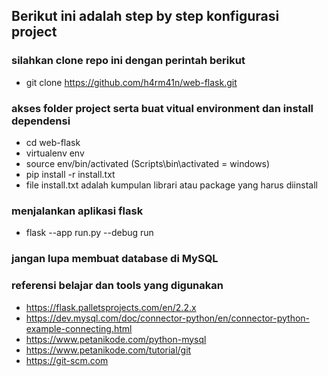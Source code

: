 ## Berikut ini adalah step by step konfigurasi project

### silahkan clone repo ini dengan perintah berikut
- git clone https://github.com/h4rm41n/web-flask.git

### akses folder project serta buat vitual environment dan install dependensi
- cd web-flask
- virtualenv env
- source env/bin/activated (Scripts\bin\activated = windows)
- pip install -r install.txt
- file install.txt adalah kumpulan librari atau package yang harus diinstall

### menjalankan aplikasi flask
- flask --app run.py --debug run

### jangan lupa membuat database di MySQL

### referensi belajar dan tools yang digunakan
- https://flask.palletsprojects.com/en/2.2.x
- https://dev.mysql.com/doc/connector-python/en/connector-python-example-connecting.html
- https://www.petanikode.com/python-mysql
- https://www.petanikode.com/tutorial/git
- https://git-scm.com
